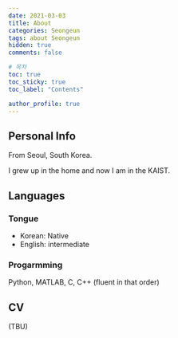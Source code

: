 ```yaml
---
date: 2021-03-03
title: About
categories: Seongeun
tags: about Seongeun
hidden: true
comments: false

# 목차
toc: true  
toc_sticky: true
toc_label: "Contents"

author_profile: true
---
```


## Personal Info
From Seoul, South Korea.

I grew up in the home and now I am in the KAIST.

## Languages
### Tongue
- Korean: Native
- English: intermediate

### Progarmming
Python, MATLAB, C, C++ (fluent in that order)

## CV
(TBU)